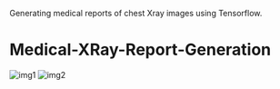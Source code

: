 Generating medical reports of chest Xray images using Tensorflow.
# Medical-XRay-Report-Generation
![img1](https://github.com/CV14N/ChestXray/blob/main/img_1.png)
![img2](https://github.com/CV14N/ChestXray/blob/main/img_2.png)
